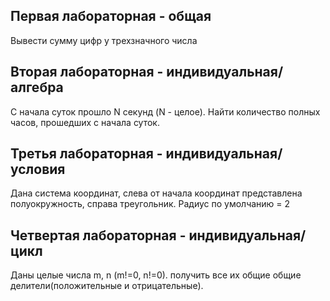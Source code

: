 ## Первая лабораторная - общая
Вывести сумму цифр у трехзначного числа

## Вторая лабораторная - индивидуальная/алгебра
С начала суток прошло N секунд (N - целое). Найти количество полных часов, прошедших с начала суток.

## Третья лабораторная - индивидуальная/условия
Дана система координат, слева от начала координат представлена полуокружность, справа треугольник. Радиус по умолчанию = 2

## Четвертая лабораторная - индивидуальная/цикл
Даны целые числа m, n (m!=0, n!=0). получить все их общие общие делители(положительные и отрицательные).
